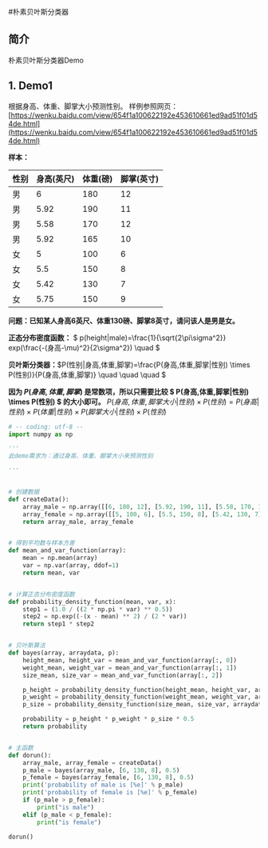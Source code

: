 #朴素贝叶斯分类器
## 简介
朴素贝叶斯分类器Demo
## 1. Demo1
根据身高、体重、脚掌大小预测性别。
样例参照网页：[https://wenku.baidu.com/view/654f1a100622192e453610661ed9ad51f01d54de.html](https://wenku.baidu.com/view/654f1a100622192e453610661ed9ad51f01d54de.html)

**样本：**

|性别|身高(英尺)|体重(磅)|脚掌(英寸)|
|-----|------------|---------|-----------|
|男|6| 180|12|
|男|5.92|190|11|
|男|5.58|170|12|
|男|5.92|165|10|
|女|5|100|6|
|女|5.5|150|8|
|女|5.42|130|7|
|女|5.75|150|9|

**问题：已知某人身高6英尺、体重130磅、脚掌8英寸，请问该人是男是女。**


**正态分布密度函数：** $ p(height|male)=\frac{1}{\sqrt{2\pi\sigma^2}} exp(\frac{-(身高-\mu)^2}{2\sigma^2}) \quad $

**贝叶斯分类器：**$P(性别|身高,体重,脚掌)=\frac{P(身高,体重,脚掌|性别) \times P(性别)}{P(身高,体重,脚掌)} \quad \quad \quad $

**因为 $P(身高,体重,脚掌)$ 是常数项，所以只需要比较 $ P(身高,体重,脚掌|性别) \times P(性别) $ 的大小即可。**
$P(身高,体重,脚掌大小|性别) \times P(性别)=  P(身高|性别) \times P(体重|性别) \times P(脚掌大小|性别) \times P(性别)$

``` python
# -- coding: utf-8 --
import numpy as np

'''
此demo需求为：通过身高、体重、脚掌大小来预测性别

'''


# 创建数据
def createData():
    array_male = np.array([[6, 180, 12], [5.92, 190, 11], [5.58, 170, 12], [5.92, 165, 10]])
    array_female = np.array([[5, 100, 6], [5.5, 150, 8], [5.42, 130, 7], [5.75, 150, 9]])
    return array_male, array_female


# 得到平均数与样本方差
def mean_and_var_function(array):
    mean = np.mean(array)
    var = np.var(array, ddof=1)
    return mean, var


# 计算正态分布密度函数
def probability_density_function(mean, var, x):
    step1 = (1.0 / ((2 * np.pi * var) ** 0.5))
    step2 = np.exp((-(x - mean) ** 2) / (2 * var))
    return step1 * step2


# 贝叶斯算法
def bayes(array, arraydata, p):
    height_mean, height_var = mean_and_var_function(array[:, 0])
    weight_mean, weight_var = mean_and_var_function(array[:, 1])
    size_mean, size_var = mean_and_var_function(array[:, 2])

    p_height = probability_density_function(height_mean, height_var, arraydata[0])
    p_weight = probability_density_function(weight_mean, weight_var, arraydata[1])
    p_size = probability_density_function(size_mean, size_var, arraydata[2])

    probability = p_height * p_weight * p_size * 0.5
    return probability


# 主函数
def dorun():
    array_male, array_female = createData()
    p_male = bayes(array_male, [6, 130, 8], 0.5)
    p_female = bayes(array_female, [6, 130, 8], 0.5)
    print('probability of male is [%e]' % p_male)
    print('probability of female is [%e]' % p_female)
    if (p_male > p_female):
        print("is male")
    elif (p_male < p_female):
        print("is female")

dorun()
```




